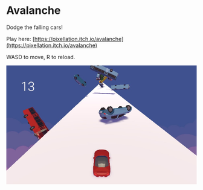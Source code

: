 # Avalanche

Dodge the falling cars! 

Play here: [https://pixellation.itch.io/avalanche](https://pixellation.itch.io/avalanche)

WASD to move, R to reload.

![](./screenshot.jpg)
